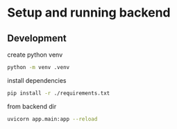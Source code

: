 # Setup and running backend

## Development

create python venv
```bash
python -m venv .venv
```

install dependencies
```bash
pip install -r ./requirements.txt
```

from backend dir
```bash
uvicorn app.main:app --reload
```